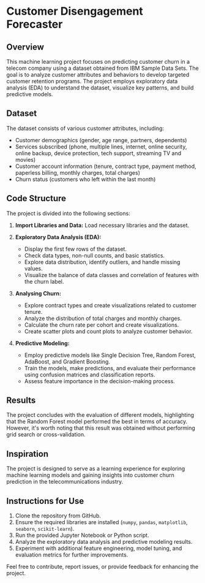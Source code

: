 # Customer Disengagement Forecaster

## Overview

This machine learning project focuses on predicting customer churn in a telecom company using a dataset obtained from IBM Sample Data Sets. The goal is to analyze customer attributes and behaviors to develop targeted customer retention programs. The project employs exploratory data analysis (EDA) to understand the dataset, visualize key patterns, and build predictive models.

## Dataset

The dataset consists of various customer attributes, including:

- Customer demographics (gender, age range, partners, dependents)
- Services subscribed (phone, multiple lines, internet, online security, online backup, device protection, tech support, streaming TV and movies)
- Customer account information (tenure, contract type, payment method, paperless billing, monthly charges, total charges)
- Churn status (customers who left within the last month)

## Code Structure

The project is divided into the following sections:

1. **Import Libraries and Data:** Load necessary libraries and the dataset.

2. **Exploratory Data Analysis (EDA):**
   - Display the first few rows of the dataset.
   - Check data types, non-null counts, and basic statistics.
   - Explore data distribution, identify outliers, and handle missing values.
   - Visualize the balance of data classes and correlation of features with the churn label.

3. **Analysing Churn:**
   - Explore contract types and create visualizations related to customer tenure.
   - Analyze the distribution of total charges and monthly charges.
   - Calculate the churn rate per cohort and create visualizations.
   - Create scatter plots and count plots to analyze customer behavior.

4. **Predictive Modeling:**
   - Employ predictive models like Single Decision Tree, Random Forest, AdaBoost, and Gradient Boosting.
   - Train the models, make predictions, and evaluate their performance using confusion matrices and classification reports.
   - Assess feature importance in the decision-making process.

## Results

The project concludes with the evaluation of different models, highlighting that the Random Forest model performed the best in terms of accuracy. However, it's worth noting that this result was obtained without performing grid search or cross-validation.

## Inspiration

The project is designed to serve as a learning experience for exploring machine learning models and gaining insights into customer churn prediction in the telecommunications industry.

## Instructions for Use

1. Clone the repository from GitHub.
2. Ensure the required libraries are installed (`numpy`, `pandas`, `matplotlib`, `seaborn`, `scikit-learn`).
3. Run the provided Jupyter Notebook or Python script.
4. Analyze the exploratory data analysis and predictive modeling results.
5. Experiment with additional feature engineering, model tuning, and evaluation metrics for further improvements.

Feel free to contribute, report issues, or provide feedback for enhancing the project.
